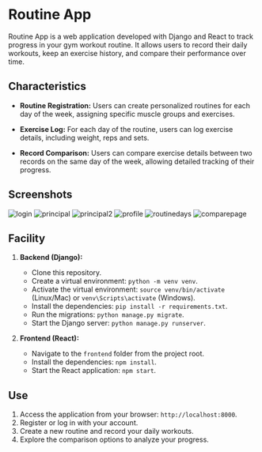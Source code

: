 # Routine App

Routine App is a web application developed with Django and React to track progress in your gym workout routine. It allows users to record their daily workouts, keep an exercise history, and compare their performance over time.

## Characteristics

- **Routine Registration:** Users can create personalized routines for each day of the week, assigning specific muscle groups and exercises.

- **Exercise Log:** For each day of the routine, users can log exercise details, including weight, reps and sets.

- **Record Comparison:** Users can compare exercise details between two records on the same day of the week, allowing detailed tracking of their progress.

## Screenshots

![login](https://github.com/GabJS10/RoutineApp/assets/128757585/47e0c9d8-c391-47e5-b51a-f38b8ff7a3c3)
![principal](https://github.com/GabJS10/RoutineApp/assets/128757585/2c28a250-3e6c-440f-8fda-daa8c39e04aa)
![principal2](https://github.com/GabJS10/RoutineApp/assets/128757585/04201182-f2cb-4bd9-a150-b15575b0f62f)
![profile](https://github.com/GabJS10/RoutineApp/assets/128757585/a91c07ba-fa3e-4756-905e-8a8d8d7d86fe)
![routinedays](https://github.com/GabJS10/RoutineApp/assets/128757585/66f06038-d7cd-449d-afe8-5ff806557e71)
![comparepage](https://github.com/GabJS10/RoutineApp/assets/128757585/b17a9bb1-1e8e-4069-ba7a-d4907e98e65f)



## Facility

1. **Backend (Django):**
    - Clone this repository.
    - Create a virtual environment: `python -m venv venv`.
    - Activate the virtual environment: `source venv/bin/activate` (Linux/Mac) or `venv\Scripts\activate` (Windows).
    - Install the dependencies: `pip install -r requirements.txt`.
    - Run the migrations: `python manage.py migrate`.
    - Start the Django server: `python manage.py runserver`.

2. **Frontend (React):**
    - Navigate to the `frontend` folder from the project root.
    - Install the dependencies: `npm install`.
    - Start the React application: `npm start`.

## Use

1. Access the application from your browser: `http://localhost:8000`.
2. Register or log in with your account.
3. Create a new routine and record your daily workouts.
4. Explore the comparison options to analyze your progress.
